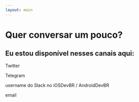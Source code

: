```yaml
---
layout: main
---
```

# Quer conversar um pouco?

## Eu estou disponível nesses canais aqui:

Twitter

Telegram

username do Slack no iOSDevBR / AndroidDevBR

email